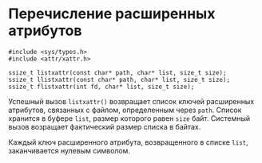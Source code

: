 # Перечисление расширенных атрибутов

    #include <sys/types.h>
    #include <attr/xattr.h>

    ssize_t listxattr(const char* path, char* list, size_t size);
    ssize_t llistxattr(const char* path, char* list, size_t size);
    ssize_t flistxattr(int fd, char* list, size_t size);

Успешный вызов `listxattr()` возвращает список ключей расширенных атрибутов, связанных с файлом, определенным через `path`. Список хранится в буфере `list`, размер которого равен `size` байт. Системный вызов возращает фактический размер списка в байтах.

Каждый ключ расширенного атрибута, возвращенного в списке `list`, заканчивается нулевым символом.

